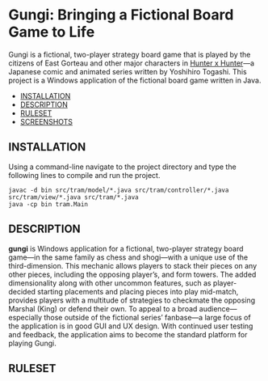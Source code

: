 # Gungi: Bringing a Fictional Board Game to Life

Gungi is a fictional, two-player strategy board game that is played by the citizens of East Gorteau and other major characters in [Hunter x Hunter](https://en.wikipedia.org/wiki/Hunter_%C3%97_Hunter)—a Japanese comic and animated series written by Yoshihiro Togashi. This project is a Windows application of the fictional board game written in Java.

- [INSTALLATION](#installation)
- [DESCRIPTION](#description)
- [RULESET](#ruleset)
- [SCREENSHOTS](#screenshots)

## INSTALLATION

Using a command-line navigate to the project directory and type the following lines to compile and run the project.

    javac -d bin src/tram/model/*.java src/tram/controller/*.java src/tram/view/*.java src/tram/*.java
    java -cp bin tram.Main

## DESCRIPTION

**gungi** is Windows application for a fictional, two-player strategy board game—in the same family as chess and shogi—with a unique use of the third-dimension. This mechanic allows players to stack their pieces on any other pieces, including the opposing player’s, and form towers. The added dimensionality along with other uncommon features, such as player-decided starting placements and placing pieces into play mid-match, provides players with a multitude of strategies to checkmate the opposing Marshal (King) or defend their own. To appeal to a broad audience—especially those outside of the fictional series’ fanbase—a large focus of the application is in good GUI and UX design. With continued user testing and feedback, the application aims to become the standard platform for playing Gungi.

## RULESET
